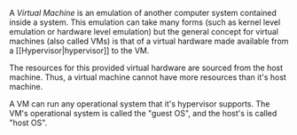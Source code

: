 A *Virtual Machine* is an emulation of another computer system contained inside a system. This emulation can take many forms (such as kernel level emulation or hardware level emulation) but the general concept for virtual machines (also called VMs) is that of a virtual hardware made available from a [[Hypervisor|hypervisor]] to the VM.

The resources for this provided virtual hardware are sourced from the host machine. Thus, a virtual machine cannot have more resources than it's host machine.

A VM can run any operational system that it's hypervisor supports. The VM's operational system is called the "guest OS", and the host's is called "host OS".